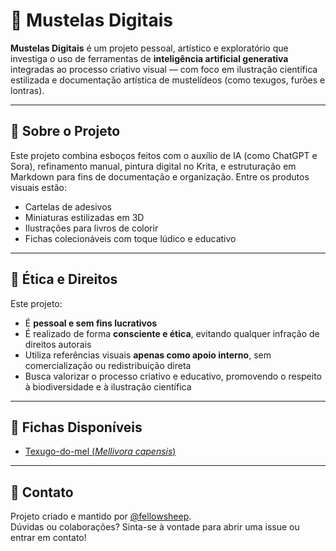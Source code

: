 # 🦦 Mustelas Digitais

**Mustelas Digitais** é um projeto pessoal, artístico e exploratório que investiga o uso de ferramentas de **inteligência artificial generativa** integradas ao processo criativo visual — com foco em ilustração científica estilizada e documentação artística de mustelídeos (como texugos, furões e lontras).

---

## 🎨 Sobre o Projeto

Este projeto combina esboços feitos com o auxílio de IA (como ChatGPT e Sora), refinamento manual, pintura digital no Krita, e estruturação em Markdown para fins de documentação e organização. Entre os produtos visuais estão:

- Cartelas de adesivos
- Miniaturas estilizadas em 3D
- Ilustrações para livros de colorir
- Fichas colecionáveis com toque lúdico e educativo

---

## 🤖 Ética e Direitos

Este projeto:

- É **pessoal e sem fins lucrativos**  
- É realizado de forma **consciente e ética**, evitando qualquer infração de direitos autorais  
- Utiliza referências visuais **apenas como apoio interno**, sem comercialização ou redistribuição direta  
- Busca valorizar o processo criativo e educativo, promovendo o respeito à biodiversidade e à ilustração científica

---

## 📄 Fichas Disponíveis

- [Texugo-do-mel (*Mellivora capensis*)](https://github.com/fellowsheep/Mustelas-Digitais/blob/main/HoneyBadger.md)

---

## 💬 Contato

Projeto criado e mantido por [@fellowsheep](https://github.com/fellowsheep).  
Dúvidas ou colaborações? Sinta-se à vontade para abrir uma issue ou entrar em contato!
